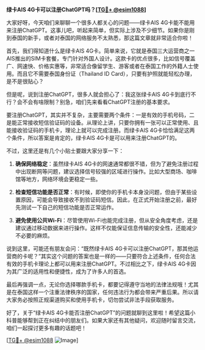 **绿卡AIS 4G卡可以注册ChatGPT吗？[[TG💪+ @esim1088](https://t.me/s/esim1088)]**

大家好呀，今天咱们来聊聊一个很多人都关心的问题——绿卡AIS 4G卡能不能用来注册ChatGPT。这事儿吧，听起来简单，但实际上涉及不少细节。如果你是刚到泰国的新手，或者对泰国的网络服务不太熟悉，那这篇文章就非常适合你啦！

首先，我们得知道什么是绿卡AIS 4G卡。简单来说，它就是泰国三大运营商之一AIS推出的SIM卡套餐，专门针对外国人设计。这款卡的优点很多，比如信号覆盖广、网速快、价格实惠等，非常适合像留学生、游客或者在泰国工作的外籍人士使用。而且它不需要泰国身份证（Thailand ID Card），只要有护照就能轻松办理，是不是很贴心？

但是呢，说到注册ChatGPT，很多人就会担心了：我这张绿卡AIS 4G卡到底行不行？会不会有啥限制？别急，咱们先来看看ChatGPT注册的基本要求。

要注册ChatGPT，其实并不复杂，主要需要两个条件：一是有效的手机号码，二是能正常接收短信验证码的设备。从理论上讲，只要你拥有一张可以正常使用、且能接收验证码的手机卡，理论上就可以完成注册。而绿卡AIS 4G卡恰恰满足这两个条件，所以答案是肯定的，绿卡AIS 4G卡是可以用来注册ChatGPT的。

不过，这里还是有几个小贴士要跟大家分享一下：

1. **确保网络稳定**：虽然绿卡AIS 4G卡的网速通常都很不错，但为了避免注册过程中出现断网等问题，建议选择信号较强的区域进行操作。比如大型商场、咖啡馆等地方，网络环境会更稳定一些。

2. **检查短信功能是否正常**：有时候，即使你的手机卡本身没问题，但由于某些设置原因，可能会导致接收不到验证码短信。因此，在正式开始注册之前，最好先测试一下自己的短信功能是否正常运作。

3. **避免使用公共Wi-Fi**：尽管使用Wi-Fi也能完成注册，但从安全角度考虑，还是建议通过移动数据来进行操作。这样不仅能保证信息传输的安全性，还能减少不必要的麻烦。

说到这里，可能还有朋友会问：“既然绿卡AIS 4G卡可以注册ChatGPT，那其他运营商的卡呢？”其实这个问题的答案也是一样的——只要符合上述条件，任何合法有效的手机卡理论上都可以用来注册ChatGPT。不过相比之下，绿卡AIS 4G卡因为其广泛的适用性和便捷性，成为了许多人的首选。

最后再强调一点，无论你选择哪款手机卡，都要记得遵守当地的法律法规哦！尤其是在泰国这样一个注重法律秩序的国家，任何违法行为都会带来严重后果。所以请大家务必按照正规渠道购买和使用手机卡，切勿尝试非法手段获取服务。

好了，关于“绿卡AIS 4G卡能否注册ChatGPT”的问题就聊到这里啦！希望这篇小科普能够帮到正在纠结中的朋友们。如果大家还有其他疑问，欢迎随时留言交流，咱们一起探讨更多有趣的话题吧！

[[TG💪+ @esim1088](https://t.me/s/esim1088) ![Image](https://i.postimg.cc/4NQfJmqS/Snipaste-2025-05-13-00-14-12.png)]